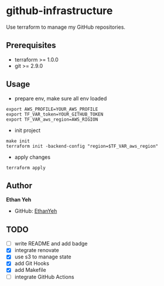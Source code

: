 # github-infrastructure

Use terraform to manage my GitHub repositories.

## Prerequisites
- terraform >= 1.0.0
- git >= 2.9.0

## Usage

- prepare env, make sure all env loaded
```
export AWS_PROFILE=YOUR_AWS_PROFILE
export TF_VAR_token=YOUR_GITHUB_TOKEN
export TF_VAR_aws_region=AWS_RIGION
```

- init project
```
make init
terraform init -backend-config "region=$TF_VAR_aws_region"
```

- apply changes
```
terraform apply 
```

## Author

**Ethan Yeh**
- GitHub: [EthanYeh](https://github.com/EthanYa)

## TODO
- [ ] write README and add badge
- [x] integrate renovate
- [x] use s3 to manage state
- [x] add Git Hooks
- [X] add Makefile
- [ ] integrate GitHub Actions
